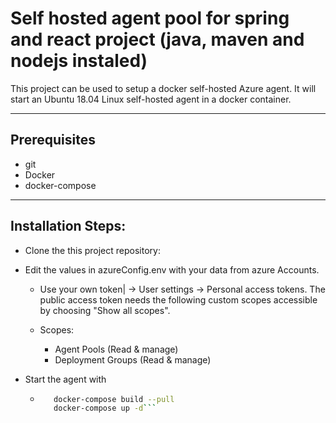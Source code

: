 # Self hosted agent pool for spring and react project (java, maven and nodejs instaled)

This project can be used to setup a docker self-hosted Azure agent. It will
start an Ubuntu 18.04 Linux self-hosted agent in a docker container.

---
## Prerequisites

+ git
+ Docker
+ docker-compose

---

## Installation Steps:

+ Clone the this project repository:

+ Edit the values in azureConfig.env with your data from azure Accounts.

    - Use your own token| -> User settings -> Personal access tokens.
      The public access token needs the following custom scopes accessible by
      choosing "Show all scopes".

    - Scopes:
        * Agent Pools (Read & manage)
        * Deployment Groups (Read & manage)

+ Start the agent with
    - ```bash
         docker-compose build --pull
         docker-compose up -d```
